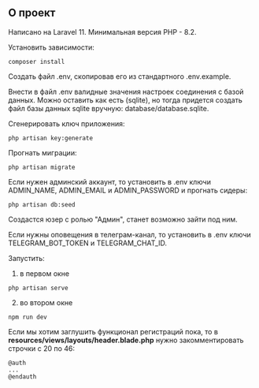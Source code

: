 ## О проект

Написано на Laravel 11. Минимальная версия PHP - 8.2.

Установить зависимости:
```
composer install
```
Создать файл .env, скопировав его из стандартного .env.example.

Внести в файл .env валидные значения настроек соединения с базой данных. Можно оставить как есть (sqlite), но тогда придется создать файл базы данных sqlite вручную: database/database.sqlite.

Сгенерировать ключ приложения:

```
php artisan key:generate
```

Прогнать миграции:
```
php artisan migrate
```
Если нужен админский аккаунт, то установить в .env ключи ADMIN_NAME, ADMIN_EMAIL и ADMIN_PASSWORD и прогнать сидеры:
```
php artisan db:seed
```

Создастся юзер с ролью "Админ", станет возможно зайти под ним.

Если нужны оповещения в телеграм-канал, то установить в .env ключи TELEGRAM_BOT_TOKEN и TELEGRAM_CHAT_ID.

Запустить:
1) в первом окне
```
php artisan serve
```
2) во втором окне
```
npm run dev
```

Если мы хотим заглушить функционал регистраций пока, то в **resources/views/layouts/header.blade.php** нужно закомментировать строчки с 20 по 46:
```
@auth
...
@endauth
```
